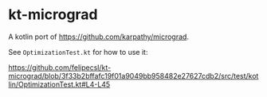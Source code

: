 # kt-micrograd

A kotlin port of https://github.com/karpathy/micrograd.

See `OptimizationTest.kt` for how to use it:

https://github.com/felipecsl/kt-micrograd/blob/3f33b2bffafc19f01a9049bb958482e27627cdb2/src/test/kotlin/OptimizationTest.kt#L4-L45
